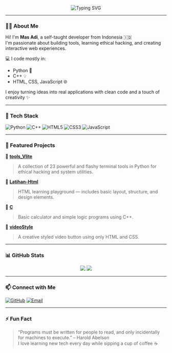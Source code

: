 <!-- Banner ASCII -->
<p align="center">
  <img src="https://readme-typing-svg.demolab.com?font=Fira+Code&size=25&pause=1000&color=F75000&center=true&vCenter=true&width=435&lines=Hi+there!+I'm+Mas+Adi+👋;Welcome+to+my+GitHub+profile!" alt="Typing SVG" />
</p>

---

### 🧑‍💻 About Me
Hi! I'm **Mas Adi**, a self-taught developer from Indonesia 🇮🇩  
I'm passionate about building tools, learning ethical hacking, and creating interactive web experiences.  

💻 I code mostly in:
- Python 🐍
- C++ 💡
- HTML, CSS, JavaScript 🌐

I enjoy turning ideas into real applications with clean code and a touch of creativity ✨

---

### 🚀 Tech Stack

![Python](https://img.shields.io/badge/-Python-181717?style=flat&logo=python&logoColor=white)
![C++](https://img.shields.io/badge/-C++-181717?style=flat&logo=c%2B%2B&logoColor=white)
![HTML5](https://img.shields.io/badge/-HTML5-181717?style=flat&logo=html5)
![CSS3](https://img.shields.io/badge/-CSS3-181717?style=flat&logo=css3)
![JavaScript](https://img.shields.io/badge/-JavaScript-181717?style=flat&logo=javascript)

---

### 🧰 Featured Projects

🔧 **[tools_Vlite](https://github.com/masadii/tools_Vlite)**  
> A collection of 23 powerful and flashy terminal tools in Python for ethical hacking and system utilities.

📄 **[Latihan-Html](https://github.com/masadii/Latihan-Html)**  
> HTML learning playground — includes basic layout, structure, and design elements.

🔢 **[C](https://github.com/masadii/C)**  
> Basic calculator and simple logic programs using C++.

🎥 **[videoStyle](https://github.com/masadii/videoStyle)**  
> A creative styled video button using only HTML and CSS.

---

### 📊 GitHub Stats

<p align="center">
  <img src="https://github-readme-stats.vercel.app/api?username=masadii&show_icons=true&theme=tokyonight" />
  <img src="https://github-readme-stats.vercel.app/api/top-langs/?username=masadii&layout=compact&theme=tokyonight" />
</p>

---

### 📫 Connect with Me

[![GitHub](https://img.shields.io/badge/GitHub-181717?style=flat&logo=github&logoColor=white)](https://github.com/masadii)
[![Email](https://img.shields.io/badge/Email-darkred?style=flat&logo=gmail&logoColor=white)](mailto:your-email@example.com)

---

### ⚡ Fun Fact

> “Programs must be written for people to read, and only incidentally for machines to execute.” – Harold Abelson  
> I love learning new tech every day while sipping a cup of coffee ☕

